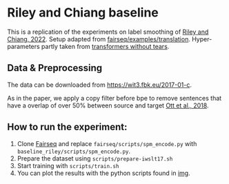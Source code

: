 # Riley and Chiang baseline

This is a replication of the experiments on label smoothing of [Riley and Chiang, 2022](https://arxiv.org/abs/2210.10817).
Setup adapted from [fairseq/examples/translation](https://github.com/facebookresearch/fairseq/blob/main/examples/translation/prepare-iwslt17-multilingual.sh).
Hyper-parameters partly taken from [transformers without tears](https://github.com/darcey/transformers_without_tears).

## Data & Preprocessing

The data can be downloaded from https://wit3.fbk.eu/2017-01-c.

As in the paper, we apply a copy filter before bpe to remove sentences that have a overlap of over 50% between source and target [Ott et al., 2018](https://github.com/darcey/transformers_without_tears).

## How to run the experiment:

1. Clone [Fairseq](https://github.com/facebookresearch/fairseq) and replace `fairseq/scripts/spm_encode.py` with `baseline_riley/scripts/spm_encode.py`.
2. Prepare the dataset using `scripts/prepare-iwslt17.sh`
3. Start training with `scripts/train.sh`
4. You can plot the results with the python scripts found in [img](img).

